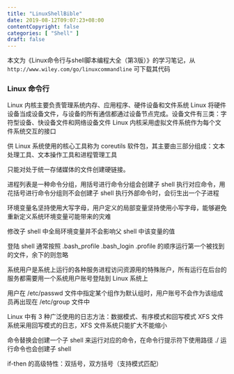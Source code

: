 ```yaml
---
title: "LinuxShellBible"
date: 2019-08-12T09:07:23+08:00
contentCopyright: false
categories: [ "Shell" ]
draft: false
---
```


本文为《Linux命令行与shell脚本编程大全（第3版）》的学习笔记，从 `http://www.wiley.com/go/linuxcommandline` 可下载其代码

### Linux 命令行
Linux 内核主要负责管理系统内存、应用程序、硬件设备和文件系统 
Linux 将硬件设备当成设备文件，与设备的所有通信都通过设备节点完成。设备文件有三类：字符型设备、快设备文件和网络设备文件 
Linux 内核采用虚拟文件系统作为每个文件系统交互的接口 

供 Linux 系统使用的核心工具称为 coreutils 软件包，其主要由三部分组成：文本处理工具、文本操作工具和进程管理工具 



只能对处于统一存储媒体的文件创建硬链接。

进程列表是一种命令分组，用括号进行命令分组会创建子 shell 执行对应命令，用花括号进行命令分组则不会创建子 shell
执行外部命令时，会衍生出一个子进程

环境变量名坚持使用大写字母，用户定义的局部变量坚持使用小写字母，能够避免重新定义系统环境变量可能带来的灾难

修改子 shell 中全局环境变量并不会影响父 shell 中该变量的值

登陆 shell 通常按照 .bash\_profile .bash\_login .profile 的顺序运行第一个被找到的文件，余下的则忽略

系统用户是系统上运行的各种服务进程访问资源用的特殊账户，所有运行在后台的服务都需要用一个系统用户账号登陆到 Linux 系统上

用户在 /etc/passwd 文件中指定某个组作为默认组时，用户账号不会作为该组成员再出现在 /etc/group 文件中

Linux 中有 3 种广泛使用的日志方法：数据模式、有序模式和回写模式
XFS 文件系统采用回写模式的日志，XFS 文件系统只能扩大不能缩小

命令替换会创建一个子 shell 来运行对应的命令，在命令行提示符下使用路径 ./ 运行命令也会创建子 shell

if-then 的高级特性：双括号，双方括号（支持模式匹配）
